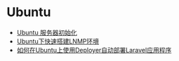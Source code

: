 # Ubuntu

* [Ubuntu 服务器初始化](/docs/os/ubuntu/ubuntu-server-initialization.md)
* [Ubuntu下快速搭建LNMP环境](/docs/os/ubuntu/ubuntu-quickly-build-lnmp-environment.md)
* [如何在Ubuntu上使用Deployer自动部署Laravel应用程序](/docs/os/ubuntu/automatically-deploy-laravel-applications-deployer-ubuntu.md)
